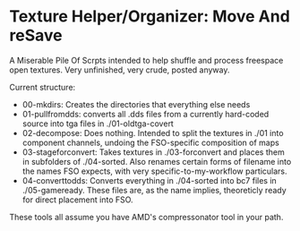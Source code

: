 # Texture Helper/Organizer: Move And reSave

A Miserable Pile Of Scrpts intended to help shuffle and process freespace open textures. Very unfinished, very crude, posted anyway.

Current structure:

* 00-mkdirs: Creates the directories that everything else needs
* 01-pullfromdds: converts all .dds files from a currently hard-coded source into tga files in ./01-oldtga-covert
* 02-decompose: Does nothing. Intended to split the textures in ./01 into component channels, undoing the FSO-specific composition of maps
* 03-stageforconvert: Takes textures in ./03-forconvert and places them in subfolders of ./04-sorted. Also renames certain forms of filename into the names FSO expects, with very specific-to-my-workflow particulars.
* 04-converttodds: Converts everything in ./04-sorted into bc7 files in ./05-gameready. These files are, as the name implies, theoreticly ready for direct placement into FSO.

These tools all assume you have AMD's compressonator tool in your path.